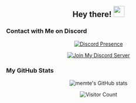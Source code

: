 <h2 align="center">Hey there! <img src="https://media.giphy.com/media/hvRJCLFzcasrR4ia7z/giphy.gif" width="30px"></h2>

### Contact with Me on Discord
<p align="center"> <a href="https://discord.com/users/690634258691391589"><img src="https://lanyard.cnrad.dev/api/690634258691391589?bg=23272a" alt="Discord Presence" /></a> </p>
<p align="center"> <a href="https://discord.gg/zDgkHEXq4v"><img src="https://img.shields.io/badge/Join%20My%20Discord%20Server-5865F2?style=for-the-badge&logo=discord&logoColor=white" alt="Join My Discord Server"/></a> </p>

### My GitHub Stats
<p align="center"> <img src="https://github-readme-stats.vercel.app/api?username=memte&show_icons=true&theme=radical&count_private=true&hide_border=true" alt="memte's GitHub stats" /> </p>
<p align="center"> <img src="https://komarev.com/ghpvc/?username=memte&style=for-the-badge&color=blue" alt="Visitor Count" /> </p>
